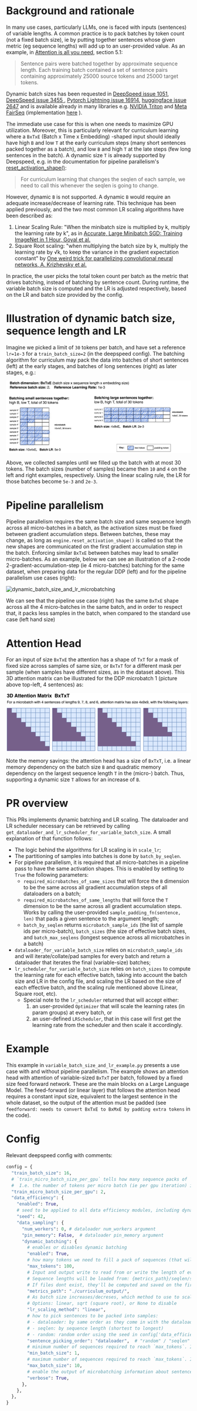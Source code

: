 # Background and rationale

In many use cases, particularly LLMs, one is faced with inputs (sentences) of variable lengths. A common practice is to pack batches by token count (not a fixed batch size), ie by putting together sentences whose given metric (eg sequence lengths) will add up to an user-provided value.  As an example, in [Attention is all you need](https://arxiv.org/abs/1706.03762), section 5.1:

> Sentence pairs were batched together by approximate sequence length. Each training
batch contained a set of sentence pairs containing approximately 25000 source tokens and 25000
target tokens.

Dynamic batch sizes has been requested in [DeepSpeed issue 1051](https://github.com/microsoft/DeepSpeed/issues/1051), [DeepSpeed issue 3455 ](https://github.com/microsoft/DeepSpeed/issues/3455), [Pytorch Lightning issue 16914](https://github.com/Lightning-AI/pytorch-lightning/issues/16914),  [huggingface issue 2647](https://github.com/huggingface/accelerate/issues/2647) and is available already in many libraries e.g. [NVIDIA Triton](https://github.com/triton-inference-server/server/blob/main/docs/user_guide/model_configuration.md#dynamic-batcher) and [Meta FairSeq](https://github.com/facebookresearch/fairseq) (implementation [here](https://github.com/facebookresearch/fairseq/blob/34973a94d09ecc12092a5ecc8afece5e536b7692/fairseq/data/fairseq_dataset.py#L104) ).

The immediate use case for this is when one needs to maximize GPU utilization. Moreover, this is particularly relevant for curriculum learning where a `BxTxE` (Batch x Time x Embedding) -shaped input should ideally have high `B` and low `T` at the early curriculum steps (many short sentences packed together as a batch), and low `B` and high `T` at the late steps (few long sentences in the batch). A dynamic size `T` is already supported by Deepspeed, e.g. in the documentation for pipeline parallelism's [reset_activation_shape()](https://deepspeed.readthedocs.io/en/stable/pipeline.html#deepspeed.runtime.pipe.engine.PipelineEngine.reset_activation_shape):
> For curriculum learning that changes the seqlen of each sample, we need to call this whenever the seqlen is going to change.

However, dynamic `B` is not supported. A dynamic `B` would require an adequate increase/decrease of learning rate. This technique has been applied previously, and the two most common LR scaling algorithms have been described as:
1. Linear Scaling Rule: "When the minibatch size is multiplied by k, multiply the learning rate by k", as in [Accurate, Large Minibatch SGD: Training ImageNet in 1 Hour, Goyal et al.](https://arxiv.org/abs/1706.02677)
2.  Square Root scaling: "when multiplying the batch size by k, multiply the learning rate by √k, to keep the variance in the gradient expectation constant" by  [One weird trick for parallelizing convolutional neural networks, A. Krizhevsky et al.](https://arxiv.org/abs/1404.5997)

In practice, the user picks the total token count per batch as the metric that drives batching, instead of batching by sentence count. During runtime, the variable batch size is computed and the LR is adjusted respectively, based on the LR and batch size provided by the config.

# Illustration of dynamic batch size, sequence length and LR

Imagine we picked a limit of `30` tokens per batch, and have set a reference `lr=1e-3` for a `train_batch_size=2` (in the deepspeed config). The batching algorithm for curriculum may pack the data into batches of short sentences (left) at the early stages, and batches of long sentences (right) as later stages, e.g.:

![dynamic_batch_size_and_lr](pic1.png)

Above, we collected samples until we filled up the batch with at most 30 tokens. The batch sizes (number of samples) became then `10` and `4` on the left and right examples, respectively. Using the linear scaling rule, the LR for those batches become `5e-3` and `2e-3`.    

# Pipeline parallelism

Pipeline parallelism requires the same batch size and same sequence length across all micro-batches in a batch, as the activation sizes must be fixed between gradient accumulation steps. Between batches, these may change, as long as `engine.reset_activation_shape()` is called so that the new shapes are communicated on the first gradient accumulation step in the batch. Enforcing similar `BxTxE` between batches may lead to smaller micro-batches. As an example, below we can see an illustration of a 2-node 2-gradient-accumulation-step (ie 4 micro-batches) batching for the same dataset, when preparing data for the regular DDP (left) and for the pipeline parallelism use cases (right):

![dynamic_batch_size_and_lr_microbatching](pic2.png)

We can see that the pipeline use case (right) has the same `BxTxE` shape across all the 4 micro-batches in the same batch, and in order to respect that, it packs less samples in the batch, when compared to the standard use case (left hand size) 

# Attention Head

For an input of size `BxTxE` the attention has a shape of `TxT` for a mask of fixed size across samples of same size, or `BxTxT` for a different mask per sample (when samples have different sizes, as in the dataset above). This 3D attention matrix can be illustrated for the DDP microbatch 1 (picture above top-left, 4 sentences)  as:
 
![dynamic_batch_size_and_lr_attn_matrix](pic3.png)

Note the memory savings: the attention head has a size of `BxTxT`, i.e. a linear memory dependency on the batch size `B` and quadratic memory dependency on the largest sequence length `T` in the (micro-) batch. Thus, supporting a dynamic size `T` allows for an increase of `B`.

# PR overview

This PRs implements dynamic batching and LR scaling. The dataloader and LR scheduler necessary can be retrieved by calling `get_dataloader_and_lr_scheduler_for_variable_batch_size`. A small explanation of that function follows:
- The logic behind the algorithms for LR scaling is in `scale_lr`;
- The partitioning of samples into batches is done by `batch_by_seqlen`.
- For pipeline parallelism, it is required that all micro-batches in a pipeline pass to have the same activation shapes. This is enabled by setting to `True` the following parameters:
  - `required_microbatches_of_same_sizes` that will force the `B` dimension to be the same across all gradient accumulation steps of all dataloaders on a batch;
  - `required_microbatches_of_same_lengths` that will force the `T` dimension to be the same across all gradient accumulation steps. Works by calling the user-provided `sample_padding_fn(sentence, len)` that pads a given sentence to the argument length;
  - `batch_by_seqlen` returns `microbatch_sample_ids` (the list of sample ids per micro-batch), `batch_sizes` (the size of effective batch sizes, and `batch_max_seqlens` (longest sequence across all microbatches in a batch)
- `dataloader_for_variable_batch_size` relies on `microbatch_sample_ids` and will iterate/collate/pad samples for every batch and return a dataloader that iterates the final (variable-size) batches;
- `lr_scheduler_for_variable_batch_size` relies on `batch_sizes` to compute the learning rate for each effective batch, taking into account the batch size and LR in the config file, and scaling the LR based on the size of each effective batch, and the scaling rule mentioned above (Linear, Square root, etc).
  - Special note to the `lr_scheduler` returned that will accept either:
    1.  an user-provided `Optimizer` that will  scale the learning rates (in param groups) at every batch, or
    2. an user-defined `LRScheduler`, that in this case will first get the learning rate from the scheduler and then scale it accordingly.

# Example

This example in `variable_batch_size_and_lr_example.py` presents a use case with and without pipeline parallelism. The example shows an attention head with attention of variable-sized `BxTxT` per batch, followed by a fixed size feed forward network. These are the main blocks on a Large Language Model. The feed-forward (or linear layer) that follows the attention head requires a constant input size, equivalent to the largest sentence in the whole dataset, so the output of the attention must be padded (see `feedforward: needs to convert BxTxE to BxMxE by padding extra tokens` in the code).


# Config

Relevant deepspeed config with comments:

```python
config = {
  "train_batch_size": 16,
  # `train_micro_batch_size_per_gpu` tells how many sequence packs of `max_tokens` each will be collated together.
  #  I.e. the number of tokens per micro batch (ie per gpu iteration) is `train_micro_batch_size_per_gpu`*`max_tokens`.
  "train_micro_batch_size_per_gpu": 2,
  "data_efficiency": {
    "enabled": True,
    # seed to be applied to all data efficiency modules, including dynamic batching
    "seed": 42,
    "data_sampling": {
      "num_workers": 0, # dataloader num_workers argument
      "pin_memory": False,  # dataloader pin_memory argument
      "dynamic_batching": {
        # enables or disables dynamic batching
        "enabled": True,
        # how many tokens we need to fill a pack of sequences (that will be collated together as a sample)
        "max_tokens": 100,
        # Input and output write to read from or write the length of every sequence.
        # Sequence lengths will be loaded from: {metrics_path}/seqlen/seqlen_sample_to_metric.bin and *.idx
        # If files dont exist, they'll be computed and saved on the first run, and loaded on subsequent runs.
        "metrics_path": "./curriculum_output/",
        # As batch size increases/decreses, which method to use to scale LR accordingly?
        # Options: linear, sqrt (square root), or None to disable
        "lr_scaling_method": "linear",
        # how to pick sentences to be packed into samples:
        # - dataloader: by same order as they come in with the dataloader
        # - seqlen: by sequence length (shortest to longest)
        # - random: random order using the seed in config['data_efficiency']['seed'
        "sentence_picking_order": "dataloader",  # "random" / "seqlen" / "dataloader"
        # minimum number of sequences required to reach `max_tokens`. If sentence pack is smaller, it's discarded.
        "min_batch_size": 1,
        # maximum number of sequences required to reach `max_tokens`. If sentence pack is larger, it's discarded.
        "max_batch_size": 10,
        # enable the output of microbatching information about sentence packing
        "verbose": True,
      },
    },
  },
}
```

